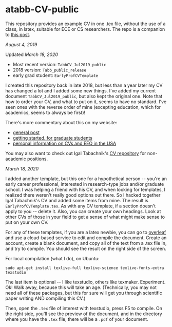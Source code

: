 # atabb-CV-public

This repository provides an example CV in one .tex file, without the use of a class, in latex, suitable for ECE or CS researchers.  The repo is a companion to [this post](https://amytabb.com/ts/2018_11_01/).

*August 4, 2019* 

Updated
*March 18, 2020*

- Most recent version: `TabbCV_Jul2019_public`
- 2018 version: `Tabb_public_release`
- early grad student: `EarlyProfCVTemplate`

I created this repository back in late 2018, but less than a year later my CV has changed a lot and I added some new things.  I've added my current document `TabbCV_Jul2019_public`, but also kept the original one.  Note that how to order your CV, and what to put on it, seems to have no standard.  I've seen ones with the reverse order of mine (excepting education, which for academics, seems to always be first)!

There's more commentary about this on my website:
- [general post](https://amytabb.com/ts/2018_11_01/)
- [getting started, for graduate students](https://amytabb.com/ts/2019_02_02/)
- [personal information on CVs and EEO in the USA](https://amytabb.com/ts/2019_02_20/)

You may also want to check out Igal Tabachnik's [CV repository](https://github.com/hmemcpy/cv) for non-academic positions.

*March 18, 2020*

I added another template, but this one for a hypothetical person -- you're an early career professional, interested in research-type jobs and/or graduate school.  I was helping a friend with his CV, and when looking for templates, I realized there weren't really good options out there.  So I hacked together Igal Tabachnik's CV and added some items from mine.  The result is `EarlyProfCVTemplate.tex`.  As with any CV template, if a section doesn't apply to you -- delete it.  Also, you can create your own headings.  Look at other CVs of those in your field to get a sense of what might make sense to put on your own CV.

For any of these templates, if you are a latex newbie, you can go to [overleaf](overleaf.com) and use a cloud-based service to edit and compile the document.  Create an account, create a blank document, and copy all of the text from a .tex file in, and try to compile.  You should see the result on the right side of the screen.

For local compilation (what I do), on Ubuntu:

`sudo apt-get install texlive-full texlive-science texlive-fonts-extra texstudio`

The last item is optional -- I like texstudio, others like texmaker.  Experiment.  Ok!  Walk away, because this will take an age. (Technically, you may not need all of these packages, but this for sure will get you through scientific paper writing AND compiling this CV.)

Then, open the `.tex` file of interest with texstudio, press F5 to compile.  On the right side, you'll see the preview of the document, and in the directory where you have the `.tex` file, there will be a `.pdf` of your document.  

